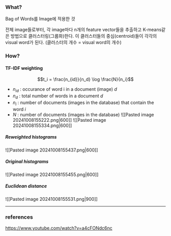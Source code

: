 ### What?
Bag of Words를 Image에 적용한 것

전체 image들로부터, 각 image마다 n개의 feature vector들을 추출하고 
K-means같은 방법으로 클러스터링(그룹화)한다.
이 클러스터들의 중심(centroid)들이 각각의 visual word가 된다.
(클러스터의 개수 = visual word의 개수)

### How?
#### TF-IDF weighting
$$t_i = \frac{n_{id}}{n_d} \log \frac{N}{n_i}$$
- $n_{id}$ : occurance of word i in a document (image) $d$
- $n_{d}$ : total number of words in a document $d$
- $n_i$ : number of documents (images in the database) that contain the word $i$
- $N$ : number of documents (images in the database)
![[Pasted image 20241008155222.png|600]]
![[Pasted image 20241008155334.png|600]]
##### Reweighted histograms
![[Pasted image 20241008155437.png|600]]

##### Original histograms
![[Pasted image 20241008155455.png|600]]

##### Euclidean distance
![[Pasted image 20241008155531.png|900]]

---
### references
https://www.youtube.com/watch?v=a4cFONdc6nc
